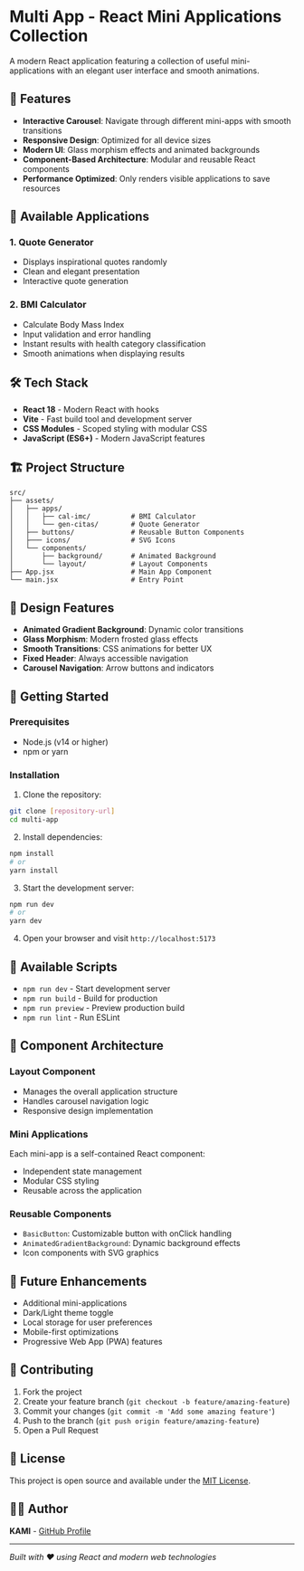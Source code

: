 # Multi App - React Mini Applications Collection

A modern React application featuring a collection of useful mini-applications with an elegant user interface and smooth animations.

## 🚀 Features

- **Interactive Carousel**: Navigate through different mini-apps with smooth transitions
- **Responsive Design**: Optimized for all device sizes
- **Modern UI**: Glass morphism effects and animated backgrounds
- **Component-Based Architecture**: Modular and reusable React components
- **Performance Optimized**: Only renders visible applications to save resources

## 📱 Available Applications

### 1. Quote Generator
- Displays inspirational quotes randomly
- Clean and elegant presentation
- Interactive quote generation

### 2. BMI Calculator
- Calculate Body Mass Index
- Input validation and error handling
- Instant results with health category classification
- Smooth animations when displaying results

## 🛠️ Tech Stack

- **React 18** - Modern React with hooks
- **Vite** - Fast build tool and development server
- **CSS Modules** - Scoped styling with modular CSS
- **JavaScript (ES6+)** - Modern JavaScript features

## 🏗️ Project Structure

```
src/
├── assets/
│   ├── apps/
│   │   ├── cal-imc/          # BMI Calculator
│   │   └── gen-citas/        # Quote Generator
│   ├── buttons/              # Reusable Button Components
│   ├─── icons/               # SVG Icons
│   └── components/
│       ├── background/       # Animated Background
│       └── layout/           # Layout Components
├── App.jsx                   # Main App Component
└── main.jsx                  # Entry Point
```

## 🎨 Design Features

- **Animated Gradient Background**: Dynamic color transitions
- **Glass Morphism**: Modern frosted glass effects
- **Smooth Transitions**: CSS animations for better UX
- **Fixed Header**: Always accessible navigation
- **Carousel Navigation**: Arrow buttons and indicators

## 🚀 Getting Started

### Prerequisites
- Node.js (v14 or higher)
- npm or yarn

### Installation

1. Clone the repository:
```bash
git clone [repository-url]
cd multi-app
```

2. Install dependencies:
```bash
npm install
# or
yarn install
```

3. Start the development server:
```bash
npm run dev
# or
yarn dev
```

4. Open your browser and visit `http://localhost:5173`

## 🔧 Available Scripts

- `npm run dev` - Start development server
- `npm run build` - Build for production
- `npm run preview` - Preview production build
- `npm run lint` - Run ESLint

## 📁 Component Architecture

### Layout Component
- Manages the overall application structure
- Handles carousel navigation logic
- Responsive design implementation

### Mini Applications
Each mini-app is a self-contained React component:
- Independent state management
- Modular CSS styling
- Reusable across the application

### Reusable Components
- `BasicButton`: Customizable button with onClick handling
- `AnimatedGradientBackground`: Dynamic background effects
- Icon components with SVG graphics

## 🎯 Future Enhancements

- Additional mini-applications
- Dark/Light theme toggle
- Local storage for user preferences
- Mobile-first optimizations
- Progressive Web App (PWA) features

## 🤝 Contributing

1. Fork the project
2. Create your feature branch (`git checkout -b feature/amazing-feature`)
3. Commit your changes (`git commit -m 'Add some amazing feature'`)
4. Push to the branch (`git push origin feature/amazing-feature`)
5. Open a Pull Request

## 📄 License

This project is open source and available under the [MIT License](LICENSE).

## 👨‍💻 Author

**KAMI** - [GitHub Profile](https://github.com/Kamiiuwu)

---

*Built with ❤️ using React and modern web technologies*